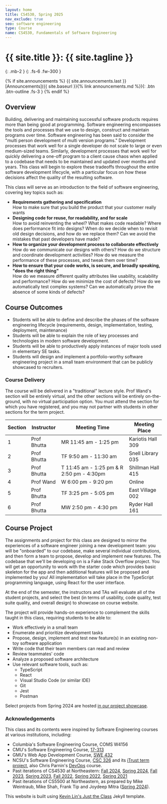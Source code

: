 ```yaml
---
layout: home
title: CS4530, Spring 2025
nav_exclude: true
seo: software engineering
type: Course
name: CS4530, Fundamentals of Software Engineering
---
```


# {{ site.title }}: {{ site.tagline }}
{: .mb-2 }
{: .fs-6 .fw-300 }

{% if site.announcements %}
{{ site.announcements.last }}
 [Announcements]({{ site.baseurl }}{% link announcements.md %}){: .btn .btn-outline .fs-3 }
{% endif %}
## Overview
Building, delivering and maintaining successful software products requires more than being good at programming. Software engineering encompasses the tools and processes that we use to design, construct and maintain programs over time. Software engineering has been said to consider the "multi person development of multi version programs." Development processes that work well for a single developer do not scale to large or even medium-sized teams. Similarly, development processes that work well for quickly delivering a one-off program to a client cause chaos when applied to a codebase that needs to be maintained and updated over months and years. This class will begin to explore these tradeoffs throughout the entire software development lifecycle, with a particular focus on how these decisions affect the quality of the resulting software.

This class will serve as an introduction to the field of software engineering, covering key topics such as:

-   **Requirements gathering and specification** <br />How to make sure that you build the product that your customer really wants
-   **Designing code for reuse, for readability, and for scale** <br />How to avoid reinventing the wheel? What makes code readable? Where does performance fit into designs? When do we decide when to revisit old design decisions, and how do we replace them? Can we avoid the mistakes that past developers have made?
-   **How to organize your development process to collaborate effectively** <br />How do we communicate our designs with others? How do we structure and coordinate development activities? How do we measure the performance of these processes, and tweak them over time?
-   **How to ensure that your code works, is secure, and broadly speaking, "does the right thing"** <br />How do we measure different quality attributes like usability, scalability and performance? How do we minimize the cost of defects? How do we automatically test complex systems? Can we automatically prove the absence of some kinds of defects?

## Course Outcomes

- Students will be able to define and describe the phases of the software engineering lifecycle (requirements, design, implementation, testing, deployment, maintenance)
- Students will be able to explain the role of key processes and technologies in modern software development.
- Students will be able to productively apply instances of major tools used in elementary SE tasks.
- Students will design and implement a portfolio-worthy software engineering project in a small team environment that can be publicly showcased to recruiters.

### Course Delivery
The course will be delivered in a "traditional" lecture style. Prof Wand's section will be entirely virtual, and the other sections will be entirely on-the-ground, with no virtual participation option. You must attend the section for which you have registered, and you may not partner with students in other sections for the term project.

| Section       | Instructor                                                                | Meeting Time                                 | Meeting Place      |
|---------------|---------------------------------------------------------------------------|----------------------------------------------|--------------------|
| 1             | Prof Bhutta                                                               | MR 11:45 am - 1:25 pm                        | Kariotis Hall 309 |
| 2             | Prof Bhutta                                                               | TF 9:50 am - 11:30 am                        | Snell Library 035            |
| 3             | Prof Bhutta                                                               | T 11:45 am - 1:25 pm & R 2:50 pm - 4:30pm    | Shillman Hall 415     |
| 4             | Prof Wand                                                                 | W 6:00 pm - 9:20 pm                          | Online             |
| 5             | Prof Bhutta                                                               | TF 3:25 pm - 5:05 pm                         | East Village 002            |
| 6             | Prof Bhutta                                                               | MW 2:50 pm - 4:30 pm                         | Ryder Hall 161            |

## Course Project
The assignments and project for this class are designed to mirror the experiences of a software engineer joining a new development team:
you will be "onboarded" to our codebase, make several individual contributions, and then form a team to propose, develop and implement new features.
The codebase that we'll be developing on is a Fake Stack Overflow project. You will get an opportunity to work with the starter code which provides basic skeleton for the app and then additional features will be proposed and implemented by you!
All implementation will take place in the TypeScript programming language, using React for the user interface.

At the end of the semester, the instructors and TAs will evaluate all of the student projects, and select the best (in terms of usability, code quality, test suite quality, and overall design) to showcase on course website. 

The project will provide hands-on experience to complement the skills taught in this class, requiring students to be able to:
- Work effectively in a small team
- Enumerate and prioritize development tasks
- Propose, design, implement and test new feature(s) in an existing non-toy software application
- Write code that their team members can read and review
- Review teammates' code
- Analyze a proposed software architecture
- Use relevant software tools, such as:
  - TypeScript
  - React
  - Visual Studio Code (or similar IDE)
  - Git
  - Jest
  - Postman

Select projects from Spring 2024 are hosted [in our project showcase](https://neu-se.github.io/CS4530-Spring-2024/assignments/project-showcase).

### Acknowledgements
This class and its contents were inspired by Software Engineering courses at various institutions, including:
* Columbia's Software Engineering Course, COMS W4156
* CMU's Software Engineering Course, [17-313](https://cmu-313.github.io/)
* GMU's Web App Development Course, [SWE 432](https://cs.gmu.edu/~tlatoza/teaching/swe432f19/home.html)
* NCSU's Software Engineering Course, [CSC 326](https://sites.google.com/a/ncsu.edu/csc326-software-engineering/) and its [iTrust term project](https://dl.acm.org/doi/10.1145/3183377.3183393), also Chris Parnin's [DevOps](https://www.engineeringonline.ncsu.edu/course/csc-519-devops-modern-software-engineering-practices/) course.
* Past iterations of CS4530 at Northeastern: [Fall 2024](https://neu-se.github.io/CS4530-Fall-2024/), [Spring 2024](https://neu-se.github.io/CS4530-Spring-2024/), [Fall 2023](https://neu-se.github.io/CS4530-Fall-2023/), [Spring 2023](https://neu-se.github.io/CS4530-Spring-2023/), [Fall 2022](https://neu-se.github.io/CS4530-Fall-2022/), [Spring 2022](https://neu-se.github.io/CS4530-Spring-2022/), [Spring 2021](https://neu-se.github.io/CS4530-CS5500-Spring-2021/)
* Past iterations of CS5500 at Northeastern, as prepared by Mike Weintraub, Mike Shah, Frank Tip and Joydeep Mitra ([Spring 2024](https://sites.google.com/view/sp24-cs5500/)).

This website is built using [Kevin Lin's Just the Class](https://kevinl.info/just-the-class/) Jekyll template. 
